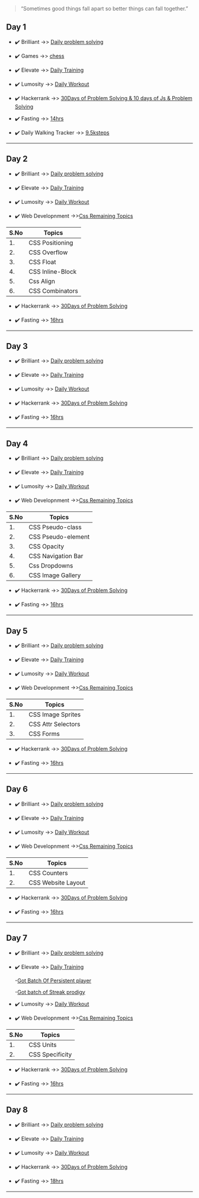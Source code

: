 >“Sometimes good things fall apart so better things can fall together.”

## Day 1 ##

- ✔️ Brilliant ->> [Daily problem solving](https://github.com/jeyasri-001/My_Progress/blob/main/materials/Proof_images/Brilliant/WhatsApp%20Image%202021-01-01%20at%207.18.12%20PM.jpeg)
 
- ✔️ Games ->> [chess](https://github.com/jeyasri-001/My_Progress/blob/main/materials/Proof_images/Chess/Screenshot%20(271).png)

- ✔️ Elevate ->> [Daily Training](https://github.com/jeyasri-001/My_Progress/blob/main/materials/Proof_images/Elevate/WhatsApp%20Image%202021-01-01%20at%207.18.12%20PM(1).jpeg)

- ✔️ Lumosity ->> [Daily Workout](https://github.com/jeyasri-001/My_Progress/blob/main/materials/Proof_images/Lumosity/WhatsApp%20Image%202021-01-01%20at%207.18.12%20PM(2).jpeg)

- ✔️ Hackerrank ->> [30Days of Problem Solving & 10 days of Js & Problem Solving](https://github.com/jeyasri-001/My_Progress/blob/main/materials/Proof_images/Hackerrank/Screenshot%20(273).png)

- ✔️ Fasting ->> [14hrs](https://github.com/jeyasri-001/My_Progress/blob/main/materials/Proof_images/fasting%20app/WhatsApp%20Image%202021-01-01%20at%207.18.12%20PM(3).jpeg)

- ✔️ Daily Walking Tracker ->> [9.5ksteps](https://github.com/jeyasri-001/My_Progress/blob/main/materials/Proof_images/Step_Tracker/WhatsApp%20Image%202021-01-01%20at%207.20.12%20PM.jpeg)

***

## Day 2 ##

- ✔️ Brilliant ->> [Daily problem solving](https://github.com/jeyasri-001/My_Progress/blob/main/materials/Proof_images/Brilliant/WhatsApp%20Image%202021-01-02%20at%209.23.55%20PM(3).jpeg)

- ✔️ Elevate ->> [Daily Training](https://github.com/jeyasri-001/My_Progress/blob/main/materials/Proof_images/Elevate/WhatsApp%20Image%202021-01-02%20at%209.23.55%20PM(1).jpeg)

- ✔️ Lumosity ->> [Daily Workout](https://github.com/jeyasri-001/My_Progress/blob/main/materials/Proof_images/Lumosity/WhatsApp%20Image%202021-01-02%20at%209.23.55%20PM.jpeg)


- ✔️ Web Developnment ->>[Css Remaining Topics](https://www.w3schools.com/css/css_positioning.asp)

| S.No | Topics            |
 | ---  | -------------     |
 | 1.   | CSS Positioning   | 
 | 2.   | CSS Overflow      |
 | 3.   | CSS Float         |
 | 4.   | CSS Inline-Block  |
 | 5.   | Css Align         |
 | 6.   | CSS Combinators   |

- ✔️ Hackerrank ->> [30Days of Problem Solving](https://github.com/jeyasri-001/My_Progress/blob/main/materials/Proof_images/Hackerrank/Screenshot%20(275).png)

- ✔️ Fasting ->> [16hrs](https://github.com/jeyasri-001/My_Progress/blob/main/materials/Proof_images/fasting%20app/WhatsApp%20Image%202021-01-02%20at%209.23.55%20PM(2).jpeg)
***

## Day 3 ##

- ✔️ Brilliant ->> [Daily problem solving](https://github.com/jeyasri-001/My_Progress/blob/main/materials/Proof_images/Brilliant/WhatsApp%20Image%202021-01-03%20at%208.00.20%20PM.jpeg)

- ✔️ Elevate ->> [Daily Training](https://github.com/jeyasri-001/My_Progress/blob/main/materials/Proof_images/Elevate/WhatsApp%20Image%202021-01-03%20at%208.00.19%20PM(1).jpeg)

- ✔️ Lumosity ->> [Daily Workout](https://github.com/jeyasri-001/My_Progress/blob/main/materials/Proof_images/Lumosity/WhatsApp%20Image%202021-01-03%20at%208.00.19%20PM.jpeg)


- ✔️ Hackerrank ->> [30Days of Problem Solving](https://github.com/jeyasri-001/My_Progress/blob/main/materials/Proof_images/Hackerrank/Screenshot%20(279).png)

- ✔️ Fasting ->> [16hrs](https://github.com/jeyasri-001/My_Progress/blob/main/materials/Proof_images/fasting%20app/WhatsApp%20Image%202021-01-03%20at%208.00.19%20PM(2).jpeg)


***
## Day 4 ##

- ✔️ Brilliant ->> [Daily problem solving](https://github.com/jeyasri-001/My_Progress/blob/main/materials/Proof_images/Brilliant/WhatsApp%20Image%202021-01-05%20at%208.30.53%20PM.jpeg)

- ✔️ Elevate ->> [Daily Training](https://github.com/jeyasri-001/My_Progress/blob/main/materials/Proof_images/Elevate/WhatsApp%20Image%202021-01-05%20at%208.20.07%20PM(2).jpeg)

- ✔️ Lumosity ->> [Daily Workout](https://github.com/jeyasri-001/My_Progress/blob/main/materials/Proof_images/Lumosity/WhatsApp%20Image%202021-01-05%20at%208.20.07%20PM.jpeg)

- ✔️ Web Developnment ->>[Css Remaining Topics](https://www.w3schools.com/css/css_positioning.asp)

| S.No | Topics              |
 | ---  | -------------       |
 | 1.   | CSS Pseudo-class    | 
 | 2.   | CSS Pseudo-element  |
 | 3.   | CSS Opacity         |
 | 4.   | CSS Navigation Bar  |
 | 5.   | Css Dropdowns       |
 | 6.   | CSS Image Gallery   |

- ✔️ Hackerrank ->> [30Days of Problem Solving](https://github.com/jeyasri-001/My_Progress/blob/main/materials/Proof_images/Hackerrank/Screenshot%20(288).png)

- ✔️ Fasting ->> [16hrs](https://github.com/jeyasri-001/My_Progress/blob/main/materials/Proof_images/fasting%20app/WhatsApp%20Image%202021-01-04%20at%206.34.07%20PM(3).jpeg)
***
## Day 5 ##

- ✔️ Brilliant ->> [Daily problem solving](https://github.com/jeyasri-001/My_Progress/blob/main/materials/Proof_images/Brilliant/WhatsApp%20Image%202021-01-04%20at%206.34.07%20PM(1).jpeg)

- ✔️ Elevate ->> [Daily Training](https://github.com/jeyasri-001/My_Progress/blob/main/materials/Proof_images/Elevate/WhatsApp%20Image%202021-01-04%20at%206.34.07%20PM.jpeg)

- ✔️ Lumosity ->> [Daily Workout](https://github.com/jeyasri-001/My_Progress/blob/main/materials/Proof_images/Lumosity/WhatsApp%20Image%202021-01-04%20at%206.34.07%20PM(2).jpeg)

- ✔️ Web Developnment ->>[Css Remaining Topics](https://www.w3schools.com/css/css_positioning.asp)

| S.No | Topics             |
 | ---  | ----------------   |
 | 1.   | CSS Image Sprites  | 
 | 2.   | CSS Attr Selectors |
 | 3.   | CSS Forms          |
 

- ✔️ Hackerrank ->> [30Days of Problem Solving](https://github.com/jeyasri-001/My_Progress/blob/main/materials/Proof_images/Hackerrank/Screenshot%20(295).png)

- ✔️ Fasting ->> [16hrs](https://github.com/jeyasri-001/My_Progress/blob/main/materials/Proof_images/fasting%20app/WhatsApp%20Image%202021-01-05%20at%208.20.07%20PM(1).jpeg)
 ***
## Day 6 ##

- ✔️ Brilliant ->> [Daily problem solving](https://github.com/jeyasri-001/My_Progress/blob/main/materials/Proof_images/Brilliant/WhatsApp%20Image%202021-01-06%20at%208.23.15%20PM(1).jpeg)

- ✔️ Elevate ->> [Daily Training](https://github.com/jeyasri-001/My_Progress/blob/main/materials/Proof_images/Elevate/WhatsApp%20Image%202021-01-06%20at%208.23.14%20PM(1).jpeg)

- ✔️ Lumosity ->> [Daily Workout](https://github.com/jeyasri-001/My_Progress/blob/main/materials/Proof_images/Lumosity/WhatsApp%20Image%202021-01-06%20at%208.23.14%20PM.jpeg)

- ✔️ Web Developnment ->>[Css Remaining Topics](https://www.w3schools.com/css/css_positioning.asp)

| S.No | Topics             |
 | ---  | ----------------   |
 | 1.   | CSS Counters       | 
 | 2.   | CSS Website Layout |

 

- ✔️ Hackerrank ->> [30Days of Problem Solving](https://github.com/jeyasri-001/My_Progress/blob/main/materials/Proof_images/Hackerrank/Screenshot%20(298).png)

- ✔️ Fasting ->> [16hrs](https://github.com/jeyasri-001/My_Progress/blob/main/materials/Proof_images/fasting%20app/WhatsApp%20Image%202021-01-06%20at%208.23.15%20PM.jpeg)
***
## Day 7 ##

- ✔️ Brilliant ->> [Daily problem solving](https://github.com/jeyasri-001/My_Progress/blob/main/materials/Proof_images/Brilliant/WhatsApp%20Image%202021-01-07%20at%207.26.52%20PM.jpeg)

- ✔️ Elevate ->> [Daily Training](https://github.com/jeyasri-001/My_Progress/blob/main/materials/Proof_images/Elevate/WhatsApp%20Image%202021-01-07%20at%207.26.52%20PM(2).jpeg)

    -[Got Batch Of Persistent player](https://github.com/jeyasri-001/My_Progress/blob/main/materials/Proof_images/Elevate/WhatsApp%20Image%202021-01-07%20at%207.26.52%20PM(3).jpeg)

    -[Got batch of Streak prodigy](https://github.com/jeyasri-001/My_Progress/blob/main/materials/Proof_images/Elevate/WhatsApp%20Image%202021-01-07%20at%207.26.52%20PM(4).jpeg)

- ✔️ Lumosity ->> [Daily Workout](https://github.com/jeyasri-001/My_Progress/blob/main/materials/Proof_images/Lumosity/WhatsApp%20Image%202021-01-07%20at%207.26.53%20PM.jpeg)

- ✔️ Web Developnment ->>[Css Remaining Topics](https://www.w3schools.com/css/css_positioning.asp)

| S.No | Topics             |
 | ---  | ----------------   |
 | 1.   | CSS Units          | 
 | 2.   | CSS Specificity    |

 

- ✔️ Hackerrank ->> [30Days of Problem Solving](https://github.com/jeyasri-001/My_Progress/blob/main/materials/Proof_images/Hackerrank/Screenshot%20(301).png)

- ✔️ Fasting ->> [16hrs](https://github.com/jeyasri-001/My_Progress/blob/main/materials/Proof_images/fasting%20app/WhatsApp%20Image%202021-01-07%20at%207.26.52%20PM(1).jpeg)
***
## Day 8 ##

- ✔️ Brilliant ->> [Daily problem solving](https://github.com/jeyasri-001/My_Progress/blob/main/materials/Proof_images/Brilliant/WhatsApp%20Image%202021-01-08%20at%209.09.10%20PM.jpeg)

- ✔️ Elevate ->> [Daily Training](https://github.com/jeyasri-001/My_Progress/blob/main/materials/Proof_images/Elevate/WhatsApp%20Image%202021-01-08%20at%209.09.10%20PM(1).jpeg)

- ✔️ Lumosity ->> [Daily Workout](https://github.com/jeyasri-001/My_Progress/blob/main/materials/Proof_images/Lumosity/WhatsApp%20Image%202021-01-08%20at%209.09.10%20PM(3).jpeg)

- ✔️ Hackerrank ->> [30Days of Problem Solving](https://github.com/jeyasri-001/My_Progress/blob/main/materials/Proof_images/Hackerrank/Screenshot%20(304).png)

- ✔️ Fasting ->> [18hrs](https://github.com/jeyasri-001/My_Progress/blob/main/materials/Proof_images/fasting%20app/WhatsApp%20Image%202021-01-08%20at%209.09.10%20PM(2).jpeg)

***









